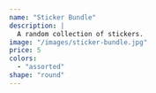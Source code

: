 ```yaml
---
name: "Sticker Bundle"
description: |
  A random collection of stickers.
image: "/images/sticker-bundle.jpg"
price: 5
colors:
  - "assorted"
shape: "round"
---
```

